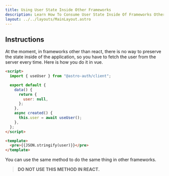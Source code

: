 ```yaml
---
title: Using User State Inside Other Frameworks
description: Learn How To Consume User State Inside Of Frameworks Other Than React
layout: ../../layouts/MainLayout.astro
---
```


## Instructions

At the moment, in frameworks other than react, there is no way to preserve the state inside of the application, so you have to fetch the user from the server every time. Here is how you do it in vue.

```html
<script>
  import { useUser } from "@astro-auth/client";

  export default {
    data() {
      return {
        user: null,
      };
    },
    async created() {
      this.user = await useUser();
    },
  };
</script>

<template>
  <pre>{{JSON.stringify(user)}}</pre>
</template>
```

You can use the same method to do the same thing in other frameworks.

> **DO NOT USE THIS METHOD IN REACT.**
